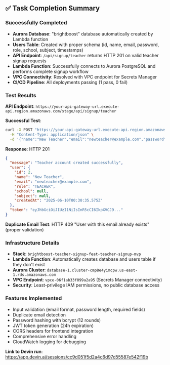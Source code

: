 ## ✅ Task Completion Summary

### Successfully Completed
- **Aurora Database**: "brightboost" database automatically created by Lambda function
- **Users Table**: Created with proper schema (id, name, email, password, role, school, subject, timestamps)
- **API Endpoint**: `/api/signup/teacher` returns HTTP 201 on valid teacher signup requests
- **Lambda Function**: Successfully connects to Aurora PostgreSQL and performs complete signup workflow
- **VPC Connectivity**: Resolved with VPC endpoint for Secrets Manager
- **CI/CD Pipeline**: All deployments passing (1 pass, 0 fail)

### Test Results
**API Endpoint**: `https://your-api-gateway-url.execute-api.region.amazonaws.com/stage/api/signup/teacher`

**Successful Test**:
```bash
curl -X POST "https://your-api-gateway-url.execute-api.region.amazonaws.com/stage/api/signup/teacher" \
  -H "Content-Type: application/json" \
  -d '{"name":"New Teacher","email":"newteacher@example.com","password":"testpassword123"}'
```

**Response**: HTTP 201
```json
{
  "message": "Teacher account created successfully",
  "user": {
    "id": 2,
    "name": "New Teacher", 
    "email": "newteacher@example.com",
    "role": "TEACHER",
    "school": null,
    "subject": null,
    "createdAt": "2025-06-10T00:30:35.575Z"
  },
  "token": "eyJhbGciOiJIUzI1NiIsInR5cCI6IkpXVCJ9..."
}
```

**Duplicate Email Test**: HTTP 409 "User with this email already exists" (proper validation)

### Infrastructure Details
- **Stack**: `brightboost-teacher-signup-feat-teacher-signup-mvp`
- **Lambda Function**: Automatically creates database and users table if they don't exist
- **Aurora Cluster**: `database-1.cluster-cmp8e4yimcpw.us-east-1.rds.amazonaws.com`
- **VPC Endpoint**: `vpce-06f1ab33f099a2a95` (Secrets Manager connectivity)
- **Security**: Least-privilege IAM permissions, no public database access

### Features Implemented
- Input validation (email format, password length, required fields)
- Duplicate email detection
- Password hashing with bcrypt (12 rounds)
- JWT token generation (24h expiration)
- CORS headers for frontend integration
- Comprehensive error handling
- CloudWatch logging for debugging

**Link to Devin run**: https://app.devin.ai/sessions/cc9d051f5d2a4c6d97d55587e542f19b
